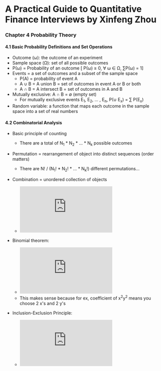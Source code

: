 # A Practical Guide to Quantitative Finance Interviews by Xinfeng Zhou

### Chapter 4 Probability Theory

#### 4.1 Basic Probability Definitions and Set Operations

- Outcome (ω): the outcome of an experiment
- Sample space (Ω): set of all possible outcomes
- P(ω) = Probability of an outcome [ P(ω) ≥ 0, ∀ ω ∈ Ω, ∑P(ω) = 1]
- Events = a set of outcomes and a subset of the sample space
  - P(A) = probability of event A
  - A ∪ B = A union B = set of outcomes in event A or B or both
  - A ∩ B = A intersect B = set of outcomes in A and B
- Mutually exclusive: A ∩ B = ∅ (empty set)
  - For mutually exclusive events E<sub>1</sub>, E<sub>2</sub>, ... , E<sub>n</sub>, P(∪ E<sub>x</sub>) = ∑ P(E<sub>x</sub>)
- Random variable: a function that maps each outcome in the sample space into a set of real numbers

#### 4.2 Combinatorial Analysis

- Basic principle of counting
  
  - There are a total of N<sub>1</sub> * N<sub>2</sub> * ... * N<sub>k</sub> possible outcomes
  
- Permutation = rearrangement of object into distinct sequences (order matters)
  
  - There are N! / (N<sub>1</sub>! * N<sub>2</sub>! * ... * N<sub>k</sub>!) different permutations...
  
- Combination = unordered collection of objects

  - ![equation](https://latex.codecogs.com/gif.latex?%7Bn%20%5Cchoose%20r%7D%20%3D%20%5Cfrac%7Bn%21%7D%7B%28n%20-%20r%29%21r%21%7D)

- Binomial theorem: 

  - ![equation](https://latex.codecogs.com/gif.latex?%28x%20&plus;%20y%29%5En%20%3D%20%5Csum_%7Bk%20%3D%200%7D%5E%7Bn%7D%7Bn%20%5Cchoose%20k%7Dx%5Eky%5E%7Bn-k%7D)
  - This makes sense because for ex, coefficient of x<sup>2</sup>y<sup>2</sup> means you choose 2 x's and 2 y's

- Inclusion-Exclusion Principle: 

  - ![equaiton](https://latex.codecogs.com/gif.latex?P%28E_1%20%5Ccup%20E_2%29%20%3D%20P%28E_1%29%20&plus;%20P%28E_2%29%20-%20P%28E_1E_2%29...)

  

